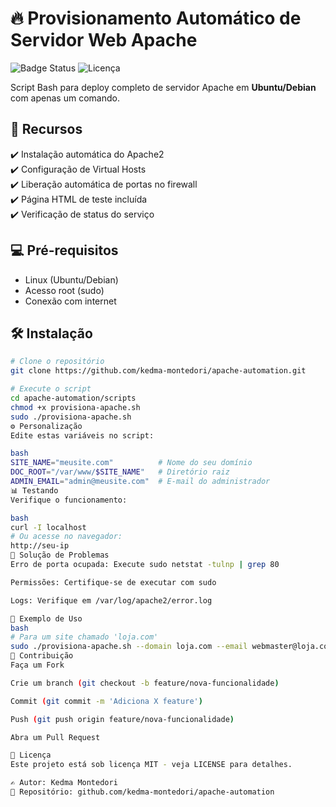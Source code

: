 # 🔥 Provisionamento Automático de Servidor Web Apache

![Badge Status](https://img.shields.io/badge/Status-Concluído-green) 
![Licença](https://img.shields.io/badge/Licença-MIT-blue)

Script Bash para deploy completo de servidor Apache em **Ubuntu/Debian** com apenas um comando.

## 🚀 Recursos
✔️ Instalação automática do Apache2  
✔️ Configuração de Virtual Hosts  
✔️ Liberação automática de portas no firewall  
✔️ Página HTML de teste incluída  
✔️ Verificação de status do serviço  

## 💻 Pré-requisitos
- Linux (Ubuntu/Debian)
- Acesso root (sudo)
- Conexão com internet

## 🛠️ Instalação
```bash
# Clone o repositório
git clone https://github.com/kedma-montedori/apache-automation.git

# Execute o script
cd apache-automation/scripts
chmod +x provisiona-apache.sh
sudo ./provisiona-apache.sh
⚙️ Personalização
Edite estas variáveis no script:

bash
SITE_NAME="meusite.com"          # Nome do seu domínio
DOC_ROOT="/var/www/$SITE_NAME"   # Diretório raiz
ADMIN_EMAIL="admin@meusite.com"  # E-mail do administrador
📊 Testando
Verifique o funcionamento:

bash
curl -I localhost
# Ou acesse no navegador:
http://seu-ip
🐛 Solução de Problemas
Erro de porta ocupada: Execute sudo netstat -tulnp | grep 80

Permissões: Certifique-se de executar com sudo

Logs: Verifique em /var/log/apache2/error.log

📌 Exemplo de Uso
bash
# Para um site chamado 'loja.com'
sudo ./provisiona-apache.sh --domain loja.com --email webmaster@loja.com
🤝 Contribuição
Faça um Fork

Crie um branch (git checkout -b feature/nova-funcionalidade)

Commit (git commit -m 'Adiciona X feature')

Push (git push origin feature/nova-funcionalidade)

Abra um Pull Request

📜 Licença
Este projeto está sob licença MIT - veja LICENSE para detalhes.

✍️ Autor: Kedma Montedori
🔗 Repositório: github.com/kedma-montedori/apache-automation
